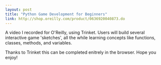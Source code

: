 ```yaml
---
layout: post
title: "Python Game Development for Beginners" 
link: http://shop.oreilly.com/product/0636920040873.do
---
```


A video I recorded for O'Reilly, using Trinket.  Users will build several interactive game 'sketches', all the while learning concepts like functions, classes, methods, and variables. 

Thanks to Trinket this can be completed enitrely in the browser. Hope you enjoy!
